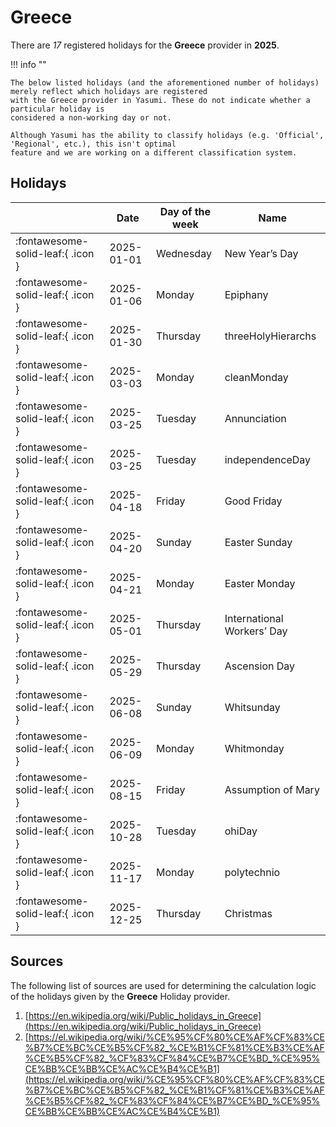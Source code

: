 # Greece

There are _17_ registered holidays for the **Greece** provider in **2025**.

!!! info ""

    The below listed holidays (and the aforementioned number of holidays) merely reflect which holidays are registered
    with the Greece provider in Yasumi. These do not indicate whether a particular holiday is
    considered a non-working day or not.

    Although Yasumi has the ability to classify holidays (e.g. 'Official', 'Regional', etc.), this isn't optimal
    feature and we are working on a different classification system.

## Holidays

|     | Date | Day of the week | Name |
| --- | ---- | --------------- | ---- |
| :fontawesome-solid-leaf:{ .icon } | 2025-01-01 | Wednesday | New Year’s Day |
| :fontawesome-solid-leaf:{ .icon } | 2025-01-06 | Monday | Epiphany |
| :fontawesome-solid-leaf:{ .icon } | 2025-01-30 | Thursday | threeHolyHierarchs |
| :fontawesome-solid-leaf:{ .icon } | 2025-03-03 | Monday | cleanMonday |
| :fontawesome-solid-leaf:{ .icon } | 2025-03-25 | Tuesday | Annunciation |
| :fontawesome-solid-leaf:{ .icon } | 2025-03-25 | Tuesday | independenceDay |
| :fontawesome-solid-leaf:{ .icon } | 2025-04-18 | Friday | Good Friday |
| :fontawesome-solid-leaf:{ .icon } | 2025-04-20 | Sunday | Easter Sunday |
| :fontawesome-solid-leaf:{ .icon } | 2025-04-21 | Monday | Easter Monday |
| :fontawesome-solid-leaf:{ .icon } | 2025-05-01 | Thursday | International Workers’ Day |
| :fontawesome-solid-leaf:{ .icon } | 2025-05-29 | Thursday | Ascension Day |
| :fontawesome-solid-leaf:{ .icon } | 2025-06-08 | Sunday | Whitsunday |
| :fontawesome-solid-leaf:{ .icon } | 2025-06-09 | Monday | Whitmonday |
| :fontawesome-solid-leaf:{ .icon } | 2025-08-15 | Friday | Assumption of Mary |
| :fontawesome-solid-leaf:{ .icon } | 2025-10-28 | Tuesday | ohiDay |
| :fontawesome-solid-leaf:{ .icon } | 2025-11-17 | Monday | polytechnio |
| :fontawesome-solid-leaf:{ .icon } | 2025-12-25 | Thursday | Christmas |

## Sources

The following list of sources are used for determining the calculation logic of
the holidays given by the **Greece** Holiday provider.

1. [https://en.wikipedia.org/wiki/Public_holidays_in_Greece](https://en.wikipedia.org/wiki/Public_holidays_in_Greece)
1. [https://el.wikipedia.org/wiki/%CE%95%CF%80%CE%AF%CF%83%CE%B7%CE%BC%CE%B5%CF%82_%CE%B1%CF%81%CE%B3%CE%AF%CE%B5%CF%82_%CF%83%CF%84%CE%B7%CE%BD_%CE%95%CE%BB%CE%BB%CE%AC%CE%B4%CE%B1](https://el.wikipedia.org/wiki/%CE%95%CF%80%CE%AF%CF%83%CE%B7%CE%BC%CE%B5%CF%82_%CE%B1%CF%81%CE%B3%CE%AF%CE%B5%CF%82_%CF%83%CF%84%CE%B7%CE%BD_%CE%95%CE%BB%CE%BB%CE%AC%CE%B4%CE%B1)
